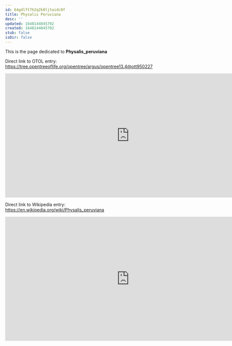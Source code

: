 ```yaml
---
id: 64g4lft7h2q2k0ljtaidc9f
title: Physalis Peruviana
desc: ''
updated: 1648144045702
created: 1648144045702
stub: false
isDir: false
---
```

This is the page dedicated to **Physalis_peruviana**


Direct link to OTOL entry: https://tree.opentreeoflife.org/opentree/argus/opentree13.4@ott950227



<html>
    <body>
    <iframe src="https://tree.opentreeoflife.org/opentree/argus/opentree13.4@ott950227"
    width="800" height="400" frameborder="0" allowfullscreen> </iframe>
    </body>
</html>
    


Direct link to Wikipedia entry: https://en.wikipedia.org/wiki/Physalis_peruviana



<html>
    <body>
    <iframe src="https://en.wikipedia.org/wiki/Physalis_peruviana"
    width="800" height="400" frameborder="0" allowfullscreen> </iframe>
    </body>
</html>
    
